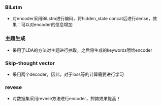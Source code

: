 ### BiLstm
* 对encoder采用BiLstm进行编码，将hidden_state concat后进行dense，效果：可以对encoder的信息增加

### 主题生成
* 采用了LDA的方法对主题进行抽取，之后将生成的keywords喂给encoder


### Skip-thought vector
* 采用两个decoder，因此，对于loss等的计算需要进行学习

### revese
* 对数据集采用revese方法进行encoder，押韵效果提高！